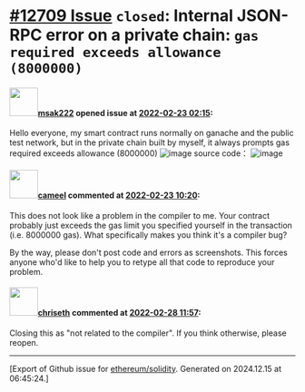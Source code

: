 # [\#12709 Issue](https://github.com/ethereum/solidity/issues/12709) `closed`: Internal JSON-RPC error on a private chain: `gas required exceeds allowance (8000000)`

#### <img src="https://avatars.githubusercontent.com/u/19371846?u=a49b048001576dbe4a2c11a6e51c0aced9f76534&v=4" width="50">[msak222](https://github.com/msak222) opened issue at [2022-02-23 02:15](https://github.com/ethereum/solidity/issues/12709):

Hello everyone, my smart contract runs normally on ganache and the public test network, but in the private chain built by myself, it always prompts gas required exceeds allowance (8000000)
![image](https://user-images.githubusercontent.com/19371846/155251228-0fa17307-44ca-40ff-8146-a2674c13ea3c.png)
source code：
![image](https://user-images.githubusercontent.com/19371846/155251254-9c50001d-a587-40c1-bd3f-6c07befd1f56.png)


#### <img src="https://avatars.githubusercontent.com/u/137030?v=4" width="50">[cameel](https://github.com/cameel) commented at [2022-02-23 10:20](https://github.com/ethereum/solidity/issues/12709#issuecomment-1048632389):

This does not look like a problem in the compiler to me. Your contract probably just exceeds the gas limit you specified yourself in the transaction (i.e. 8000000 gas). What specifically makes you think it's a compiler bug?

By the way, please don't post code and errors as screenshots. This forces anyone who'd like to help you to retype all that code to reproduce your problem.

#### <img src="https://avatars.githubusercontent.com/u/9073706?v=4" width="50">[chriseth](https://github.com/chriseth) commented at [2022-02-28 11:57](https://github.com/ethereum/solidity/issues/12709#issuecomment-1054182842):

Closing this as "not related to the compiler". If you think otherwise, please reopen.


-------------------------------------------------------------------------------



[Export of Github issue for [ethereum/solidity](https://github.com/ethereum/solidity). Generated on 2024.12.15 at 06:45:24.]
